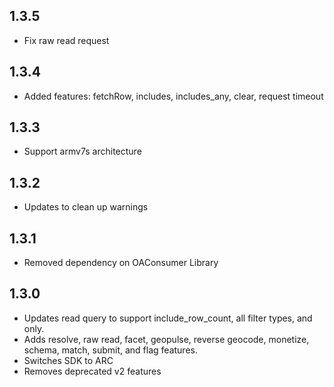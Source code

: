 ## 1.3.5
 * Fix raw read request

## 1.3.4
 * Added features: fetchRow, includes, includes_any, clear, request timeout

## 1.3.3
 * Support armv7s architecture

## 1.3.2
 * Updates to clean up warnings

## 1.3.1
 * Removed dependency on OAConsumer Library
 
## 1.3.0
 * Updates read query to support include_row_count, all filter types, and only.
 * Adds resolve, raw read, facet, geopulse, reverse geocode, monetize, schema, match, submit, and flag features.
 * Switches SDK to ARC
 * Removes deprecated v2 features